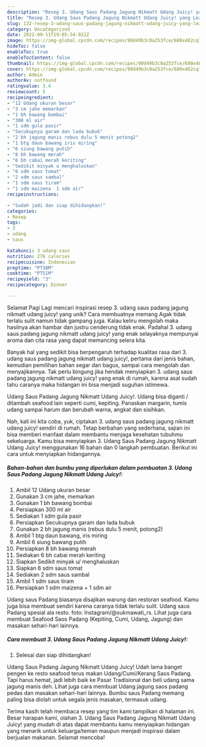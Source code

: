 ```yaml
---
description: "Resep 3. Udang Saus Padang Jagung Nikmatt Udang Juicy! yang Lezat"
title: "Resep 3. Udang Saus Padang Jagung Nikmatt Udang Juicy! yang Lezat"
slug: 132-resep-3-udang-saus-padang-jagung-nikmatt-udang-juicy-yang-lezat
category: Uncategorized
date: 2022-09-11T19:05:54.021Z
image: https://img-global.cpcdn.com/recipes/90d49b3c0a253fce/680x482cq70/3-udang-saus-padang-jagung-nikmatt-udang-juicy-foto-resep-utama.jpg
hideToc: false
enableToc: true
enableTocContent: false
thumbnail: https://img-global.cpcdn.com/recipes/90d49b3c0a253fce/680x482cq70/3-udang-saus-padang-jagung-nikmatt-udang-juicy-foto-resep-utama.jpg
cover: https://img-global.cpcdn.com/recipes/90d49b3c0a253fce/680x482cq70/3-udang-saus-padang-jagung-nikmatt-udang-juicy-foto-resep-utama.jpg
author: Admin
authorAv: notfound
ratingvalue: 3.4
reviewcount: 5
recipeingredient:
- "12 Udang ukuran besar"
- "3 cm jahe memarkan"
- "1 bh bawang bombai"
- "300 ml air"
- "1 sdm gula pasir"
- "Secukupnya garam dan lada bubuk"
- "2 bh jagung manis rebus dulu 5 menit potong2"
- "1 btg daun bawang iris miring"
- "6 siung bawang putih"
- "8 bh bawang merah"
- "6 bh cabai merah keriting"
- "Sedikit minyak u menghaluskan"
- "6 sdm saus tomat"
- "2 sdm saus sambal"
- "1 sdm saus tiram"
- "1 sdm maizena  1 sdm air"
recipeinstructions:

- "Sudah jadi dan siap dihidangkan!"
categories:
- Resep
tags:
- 3
- udang
- saus

katakunci: 3 udang saus 
nutrition: 276 calories
recipecuisine: Indonesian
preptime: "PT38M"
cooktime: "PT51M"
recipeyield: "3"
recipecategory: Dinner

---
```



Selamat Pagi Lagi mencari inspirasi resep 3. udang saus padang jagung nikmatt udang juicy! yang unik? Cara membuatnya memang Agak tidak terlalu sulit namun tidak gampang juga. Kalau keliru mengolah maka hasilnya akan hambar dan justru cenderung tidak enak. Padahal 3. udang saus padang jagung nikmatt udang juicy! yang enak selayaknya mempunyai aroma dan cita rasa yang dapat memancing selera kita.


Banyak hal yang sedikit bisa berpengaruh terhadap kualitas rasa dari 3. udang saus padang jagung nikmatt udang juicy!, pertama dari jenis bahan, kemudian pemilihan bahan segar dan bagus, sampai cara mengolah dan menyajikannya. Tak perlu bingung jika hendak menyiapkan 3. udang saus padang jagung nikmatt udang juicy! yang enak di rumah, karena asal sudah tahu caranya maka hidangan ini bisa menjadi suguhan istimewa.

Udang Saus Padang Jagung Nikmatt Udang Juicy!. Udang bisa diganti / ditambah seafood lain seperti cumi, kepiting. Panaskan margarin, tumis udang sampai harum dan berubah warna, angkat dan sisihkan.


Nah, kali ini kita coba, yuk, ciptakan 3. udang saus padang jagung nikmatt udang juicy! sendiri di rumah. Tetap berbahan yang sederhana, sajian ini bisa memberi manfaat dalam membantu menjaga kesehatan tubuhmu sekeluarga. Kamu bisa menyiapkan 3. Udang Saus Padang Jagung Nikmatt Udang Juicy! menggunakan 16 bahan dan 0 langkah pembuatan. Berikut ini cara untuk menyiapkan hidangannya.

<!--inarticleads1-->

##### Bahan-bahan dan bumbu yang diperlukan dalam pembuatan 3. Udang Saus Padang Jagung Nikmatt Udang Juicy!:

1. Ambil 12 Udang ukuran besar
1. Gunakan 3 cm jahe, memarkan
1. Gunakan 1 bh bawang bombai
1. Persiapkan 300 ml air
1. Sediakan 1 sdm gula pasir
1. Persiapkan Secukupnya garam dan lada bubuk
1. Gunakan 2 bh jagung manis (rebus dulu 5 menit, potong2)
1. Ambil 1 btg daun bawang, iris miring
1. Ambil 6 siung bawang putih
1. Persiapkan 8 bh bawang merah
1. Sediakan 6 bh cabai merah keriting
1. Siapkan Sedikit minyak u/ menghaluskan
1. Siapkan 6 sdm saus tomat
1. Sediakan 2 sdm saus sambal
1. Ambil 1 sdm saus tiram
1. Persiapkan 1 sdm maizena + 1 sdm air


Udang saus Padang biasanya disajikan warung dan restoran seafood. Kamu juga bisa membuat sendiri karena caranya tidak terlalu sulit. Udang saus Padang spesial ala resto. foto: Instagram/@sukmawati_rs. Lihat juga cara membuat Seafood Saos Padang (Kepiting, Cumi, Udang, Jagung) dan masakan sehari-hari lainnya. 

<!--inarticleads2-->

##### Cara membuat 3. Udang Saus Padang Jagung Nikmatt Udang Juicy!:


1. Selesai dan siap dihidangkan!

Udang Saus Padang Jagung Nikmatt Udang Juicy! Udah lama banget pengen ke resto seafood terus makan Udang/Cumi/Kerang Saos Padang. Tapi harus hemat, jadi lebih baik ke Pasar Tradisional dan beli udang sama jagung manis deh. Lihat juga cara membuat Udang jagung saos padang pedas dan masakan sehari-hari lainnya. Bumbu saus Padang memang paling bisa diolah untuk segala jenis masakan, termasuk udang. 

Terima kasih telah membaca resep yang tim kami tampilkan di halaman ini. Besar harapan kami, olahan 3. Udang Saus Padang Jagung Nikmatt Udang Juicy! yang mudah di atas dapat membantu kamu menyiapkan hidangan yang menarik untuk keluarga/teman maupun menjadi inspirasi dalam berjualan makanan. Selamat mencoba!
